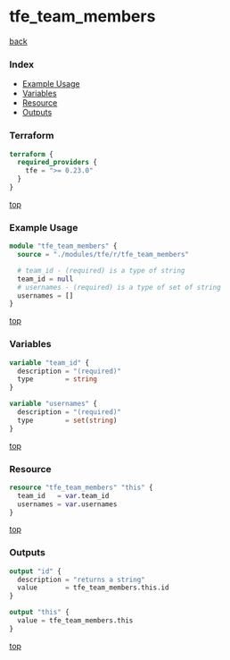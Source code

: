 # tfe_team_members

[back](../tfe.md)

### Index

- [Example Usage](#example-usage)
- [Variables](#variables)
- [Resource](#resource)
- [Outputs](#outputs)

### Terraform

```terraform
terraform {
  required_providers {
    tfe = ">= 0.23.0"
  }
}
```

[top](#index)

### Example Usage

```terraform
module "tfe_team_members" {
  source = "./modules/tfe/r/tfe_team_members"

  # team_id - (required) is a type of string
  team_id = null
  # usernames - (required) is a type of set of string
  usernames = []
}
```

[top](#index)

### Variables

```terraform
variable "team_id" {
  description = "(required)"
  type        = string
}

variable "usernames" {
  description = "(required)"
  type        = set(string)
}
```

[top](#index)

### Resource

```terraform
resource "tfe_team_members" "this" {
  team_id   = var.team_id
  usernames = var.usernames
}
```

[top](#index)

### Outputs

```terraform
output "id" {
  description = "returns a string"
  value       = tfe_team_members.this.id
}

output "this" {
  value = tfe_team_members.this
}
```

[top](#index)